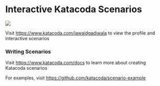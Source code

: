 # Interactive Katacoda Scenarios

[![](http://shields.katacoda.com/katacoda/jawaidgadiwala/count.svg)](https://www.katacoda.com/jawaidgadiwala "Get your profile on Katacoda.com")

Visit https://www.katacoda.com/jawaidgadiwala to view the profile and interactive scenarios

### Writing Scenarios
Visit https://www.katacoda.com/docs to learn more about creating Katacoda scenarios

For examples, visit https://github.com/katacoda/scenario-example
